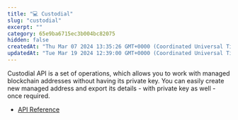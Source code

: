 ```yaml
---
title: "💻 Custodial"
slug: "custodial"
excerpt: ""
category: 65e9ba6715ec3b004bc82075
hidden: false
createdAt: "Thu Mar 07 2024 13:35:26 GMT+0000 (Coordinated Universal Time)"
updatedAt: "Tue Mar 19 2024 12:39:00 GMT+0000 (Coordinated Universal Time)"
---
```

Custodial API is a set of operations, which allows you to work with managed blockchain addresses without having its private key. You can easily create new managed address and export its details - with private key as well - once required.

- [API Reference](/reference/custodialcreatewallet)
